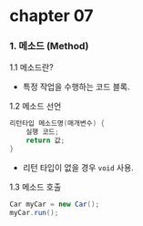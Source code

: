 # chapter 07

### 1. 메소드 (Method)

1.1 메소드란?
- 특정 작업을 수행하는 코드 블록.

1.2 메소드 선언
```java
리턴타입 메소드명(매개변수) {
    실행 코드;
    return 값;
}
```
- 리턴 타입이 없을 경우 `void` 사용.

1.3 메소드 호출
```java
Car myCar = new Car();
myCar.run();
```
